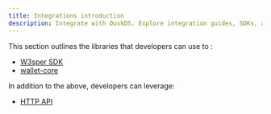 ```yaml
---
title: Integrations introduction
description: Integrate with DuskDS. Explore integration guides, SDKs, and tools tailored for developers and institutions.
---
```


This section outlines the libraries that developers can use to :

- [W3sper SDK](/developer/integrations/w3sper)
- [wallet-core](/developer/integrations/wallet-core)

In addition to the above, developers can leverage:
-  [HTTP API](/developer/integrations/http-api)
